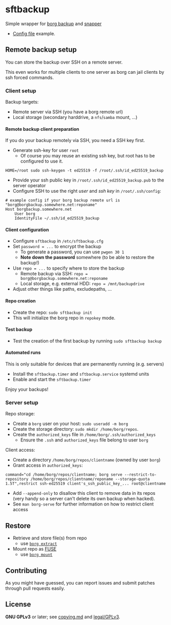 sftbackup
=========

Simple wrapper for [borg backup](https://github.com/borgbackup/borg) and [snapper](https://github.com/openSUSE/snapper)

* [Config file](etc/sftbackup.cfg) example.


Remote backup setup
-------------------

You can store the backup over SSH on a remote server.

This even works for multiple clients to one server as borg can jail clients by ssh forced commands.


### Client setup

Backup targets:
* Remote server via SSH (you have a borg remote url)
* Local storage (secondary harddrive, a `nfs`/`samba` mount, ...)


#### Remote backup client preparation

If you do your backup remotely via SSH, you need a SSH key first.

* Generate ssh-key for user `root`
  * Of course you may reuse an existing ssh key, but root has to be configured to use it.

```
HOME=/root sudo ssh-keygen -t ed25519 -f /root/.ssh/id_ed25519_backup
```

* Provide your ssh public key in `/root/.ssh/id_ed25519_backup.pub` to the server operator
* Configure SSH to use the right *user* and *ssh key* in `/root/.ssh/config`:

```
# example config if your borg backup remote url is "borg@borgbackup.somewhere.net:reponame"
Host borgbackup.somewhere.net
    User borg
    IdentityFile ~/.ssh/id_ed25519_backup
```

#### Client configuration

* Configure `sftbackup` in `/etc/sftbackup.cfg`
* Set `password = ...` to encrypt the backup
  * To generate a password, you can use `pwgen 30 1`
  * **Note down the password** somewhere (to be able to restore the backup!)
* Use `repo = ...` to specify where to store the backup
  * Remote backup via SSH: `repo = borg@borgbackup.somewhere.net:reponame`
  * Local storage, e.g. external HDD: `repo = /mnt/backupdrive`
* Adjust other things like paths, excludepaths, ...


#### Repo creation

* Create the repo: `sudo sftbackup init`
* This will initialize the borg repo in `repokey` mode.


#### Test backup

* Test the creation of the first backup by running `sudo sftbackup backup`


#### Automated runs

This is only suitable for devices that are permanently running (e.g. servers)

* Install the `sftbackup.timer` and `sftbackup.service` systemd units
* Enable and start the `sftbackup.timer`

Enjoy your backups!


### Server setup

Repo storage:
* Create a `borg` user on your host: `sudo useradd -m borg`
* Create the storage directory: `sudo mkdir /home/borg/repos`.
* Create the `authorized_keys` file in `/home/borg/.ssh/authorized_keys`
  * Ensure the `.ssh` and `authorized_keys` file belong to user `borg`

Client access:
* Create a directory `/home/borg/repos/clientname` (owned by user `borg`)
* Grant access in `authorized_keys`:

```
command="cd /home/borg/repos/clientname; borg serve --restrict-to-repository /home/borg/repos/clientname/reponame --storage-quota 1.5T",restrict ssh-ed25519 client's_ssh_public_key_... root@clientname
```

* Add `--append-only` to disallow this client to remove data in its repos (very handy so a server can't delete its own backup when hacked).
* See `man borg-serve` for further information on how to restrict client access


Restore
-------

* Retrieve and store file(s) from repo
  * use [`borg extract`](https://borgbackup.readthedocs.io/en/stable/usage/extract.html)
* Mount repo as [FUSE](https://en.wikipedia.org/wiki/Filesystem_in_Userspace)
  * use [`borg mount`](https://borgbackup.readthedocs.io/en/stable/usage/mount.html)


Contributing
------------

As you might have guessed, you can report issues and submit patches through pull requests easily.


License
-------

**GNU GPLv3** or later; see [copying.md](copying.md) and [legal/GPLv3](/legal/GPLv3).
